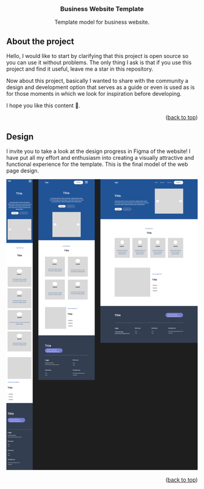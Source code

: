 <div id="top"></div>

<!-- LOGO AND PROJECT DESCRIPTION -->
<br />
<div align="center">
   <h3 align="center">Business Website Template</h3>
   <p align="center">
     Template model for business website.
     <br>
   </p>
</div>

<!-- ABOUT THE PROJECT -->

## About the project

Hello, I would like to start by clarifying that this project is open source so you can use it without problems. The only thing I ask is that if you use this project and find it useful, leave me a star in this repository.

Now about this project, basically I wanted to share with the community a design and development option that serves as a guide or even is used as is for those moments in which we look for inspiration before developing.

I hope you like this content 👋.

<p align="right">(<a href="#top">back to top</a>)</p>

<!-- DESIGN -->

## Design

I invite you to take a look at the design progress in Figma of the website!
I have put all my effort and enthusiasm into creating a visually attractive and functional experience for the template.
This is the final model of the web page design.

<a href="https://www.figma.com/file/3Mz5OH29Ku3xukjfz2Gw4h/Business-Website-Template?type=design&node-id=1%3A3&mode=design&t=6knu6CIrieDczMuh-1"><img src="assets/img/business-website-template.png "></a>

<p align="right">(<a href="#top">back to top</a>)</p>
